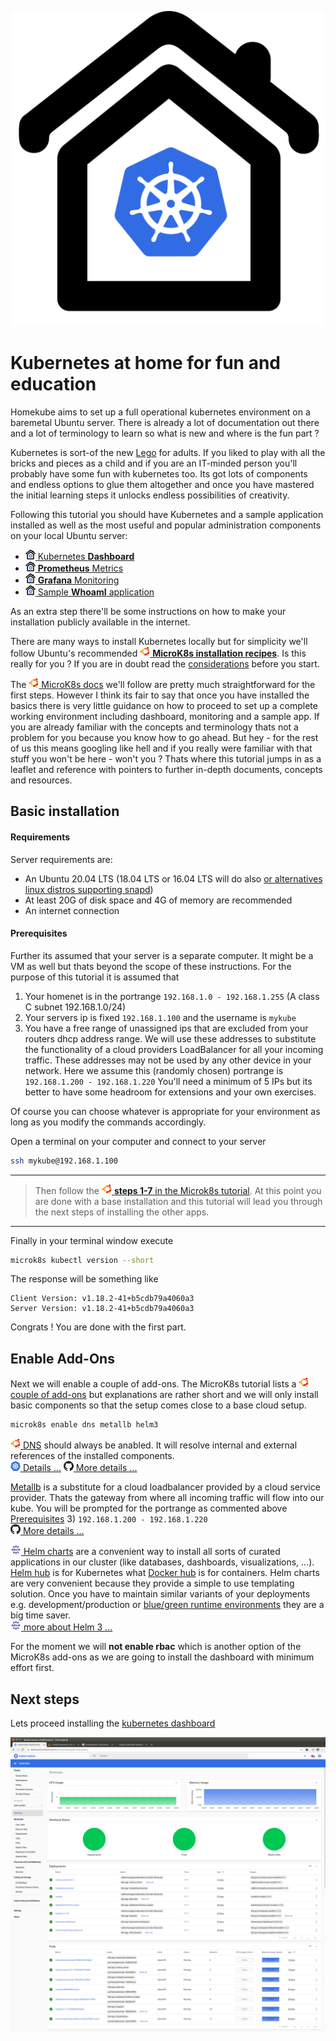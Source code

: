 ![Homekube](images/Homekube.png)

# Kubernetes at home for fun and education

Homekube aims to set up a full operational kubernetes environment on a baremetal Ubuntu server.
There is already a lot of documentation out there and a lot of terminology to learn so what is new and where is the fun part ?

Kubernetes is sort-of the new [Lego](https://lego.com) for adults. If you liked to play with all the bricks and pieces as a child and if you are an IT-minded person you'll probably have some fun with kubernetes too.
Its got lots of components and endless options to glue them altogether and once you have mastered the initial learning steps it unlocks endless possibilities of creativity.

Following this tutorial you should have Kubernetes and a sample application installed as well as the most useful and popular administration components on your local Ubuntu server:

- [![](images/ico/color/homekube_16.png) Kubernetes **Dashboard**](https://dashboard.homekube.org)
- [![](images/ico/color/homekube_16.png) **Prometheus** Metrics](https://prometheus.homekube.org)
- [![](images/ico/color/homekube_16.png) **Grafana** Monitoring](https://grafana.homekube.org/d/9CWBz0bik/1-node-exporter-0-16-for-prometheus-monitoring-display-board?orgId=1&refresh=1m&from=1590319468858&to=1590924268858&var-interval=5s&var-env=All&var-name=All&var-node=All&var-maxmount=%2F)
- [![](images/ico/color/homekube_16.png) Sample **WhoamI** application](https://whoami.homekube.org)

As an extra step there'll be some instructions on how to make your installation publicly available in the internet.

There are many ways to install Kubernetes locally but for simplicity we'll follow Ubuntu's recommended [![](images/ico/color/ubuntu_16.png) **MicroK8s installation recipes**](https://microk8s.io/docs).
Is this really for you ? If you are in doubt read the [considerations](considerations.md) before you start.


The [![](images/ico/color/ubuntu_16.png) MicroK8s docs](https://microk8s.io/docs) we'll follow are pretty much straightforward for the first steps.
However I think its fair to say that once you have installed the basics there is very little guidance on how to proceed to set up a complete working environment including dashboard, monitoring and a sample app.
If you are already familiar with the concepts and terminology thats not a problem for you because you know how to go ahead.
But hey - for the rest of us this means googling like hell and if you really were familiar with that stuff you won't be here - won't you ?
Thats where this tutorial jumps in as a leaflet and reference with pointers to further in-depth documents, concepts and resources.

## Basic installation

#### Requirements

Server requirements are:

* An Ubuntu 20.04 LTS (18.04 LTS or 16.04 LTS will do also [or alternatives linux distros supporting snapd](https://snapcraft.io/docs/installing-snapd))
* At least 20G of disk space and 4G of memory are recommended
* An internet connection

#### Prerequisites

Further its assumed that your server is a separate computer. It might be a VM as well but thats beyond the scope of these instructions.
For the purpose of this tutorial it is assumed that

1) Your homenet is in the portrange `192.168.1.0 - 192.168.1.255` (A class C subnet 192.168.1.0/24) 
2) Your servers ip is fixed `192.168.1.100` and the username is `mykube`
3) You have a free range of unassigned ips that are excluded from your routers dhcp address range.
We will use these addresses to substitute the functionality of a cloud providers LoadBalancer for all your incoming traffic.
These addresses may not be used by any other device in your network. Here we assume this (randomly chosen) portrange is `192.168.1.200 - 192.168.1.220`
You'll need a minimum of 5 IPs but its better to have some headroom for extensions and your own exercises. 

Of course you can choose whatever is appropriate for your environment as long as you modify the commands accordingly.
  
Open a terminal on your computer and connect to your server 
```bash
ssh mykube@192.168.1.100
```

---
> Then follow the [![](images/ico/color/ubuntu_16.png) **steps 1-7** in the Microk8s tutorial](https://microk8s.io/docs).
At this point you are done with a base installation and this tutorial will lead you through the next steps of installing the other apps.
---

Finally in your terminal window execute

```bash
microk8s kubectl version --short
```

The response will be something like
```
Client Version: v1.18.2-41+b5cdb79a4060a3   
Server Version: v1.18.2-41+b5cdb79a4060a3
```
Congrats ! You are done with the first part.

## Enable Add-Ons

Next we will enable a couple of add-ons. The MicroK8s tutorial lists a [![](images/ico/color/ubuntu_16.png) couple of add-ons](https://microk8s.io/docs/addons)
but explanations are rather short and we will only install basic components so that the setup comes close to a base cloud setup.

```bash
microk8s enable dns metallb helm3
```

[![](images/ico/color/ubuntu_16.png) DNS](https://microk8s.io/docs/addon-dns) should always be anabled.
It will resolve internal and external references of the installed components.  
[![](images/ico/color/kubernetes_16.png) Details ...](https://kubernetes.io/docs/tasks/administer-cluster/dns-custom-nameservers/) 
[![](images/ico/github_16.png) More details ...](https://github.com/kubernetes/dns/blob/master/docs/specification.md)

[Metallb](https://metallb.universe.tf) is a substitute for a cloud loadbalancer provided by a cloud service provider.
Thats the gateway from where all incoming traffic will flow into our kube.
You will be prompted for the portrange as commented above [Prerequisites](#Prerequisites) 3) `192.168.1.200 - 192.168.1.220`  
[![](images/ico/github_16.png) More details ...](https://github.com/metallb/metallb)

[![](images/ico/color/helm_16.png) Helm charts](https://helm.sh/) are a convenient way to install all sorts of curated applications in our cluster 
(like databases, dashboards, visualizations, ...).
[Helm hub](https://hub.helm.sh) is for Kubernetes what [Docker hub](https://hub.docker.com/) is for containers. 
Helm charts are very convenient because they provide a simple to use templating solution.
Once you have to maintain similar variants of your deployments e.g. development/production or 
[blue/green runtime environments](https://octopus.com/docs/deployment-patterns/blue-green-deployments) they are a big time saver.  
[![](images/ico/color/helm_16.png) more about Helm 3 ...](https://helm.sh/blog/helm-3-released/)

For the moment we will **not enable rbac** which is another option of the MicroK8s add-ons as we are going to install the dashboard with minimum effort first.


## Next steps

Lets proceed installing the [kubernetes dashboard](dashboard.md)    
  
[![Dashboard](images/Dashboard.png)](https://dashboard.homekube.org/#/login "Thats the live dashboard you'lll install on your own server")

